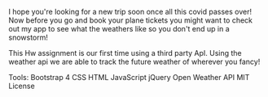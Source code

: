I hope you're looking for a new trip soon once all this covid passes over! Now before you go and book your plane tickets you might want to check out my app to see 
what the weathers like so you don't end up in a snowstorm!

This Hw assignment is our first time using a third party ApI. Using the weather api we are able to track the future weather of wherever you fancy!

Tools:
Bootstrap 4
CSS
HTML
JavaScript
jQuery
Open Weather API
MIT License
